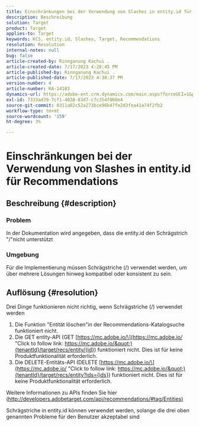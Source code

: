 ```yaml
---
title: Einschränkungen bei der Verwendung von Slashes in entity.id für Recommendations
description: Beschreibung
solution: Target
product: Target
applies-to: Target
keywords: KCS, entity.id, Slashes, Target, Recommendations
resolution: Resolution
internal-notes: null
bug: false
article-created-by: Rinnganung Kachui .
article-created-date: 7/17/2023 4:28:45 PM
article-published-by: Rinnganung Kachui .
article-published-date: 7/17/2023 4:38:37 PM
version-number: 4
article-number: KA-14103
dynamics-url: https://adobe-ent.crm.dynamics.com/main.aspx?forceUCI=1&pagetype=entityrecord&etn=knowledgearticle&id=42fde5fd-be24-ee11-9cbd-6045bd0065f9
exl-id: 7333ad39-7cf1-4038-83d7-c7c354f060e4
source-git-commit: 0311a02c52a273bce96b47fe2d3fea41a74f2fb2
workflow-type: tm+mt
source-wordcount: '159'
ht-degree: 3%

---
```


# Einschränkungen bei der Verwendung von Slashes in entity.id für Recommendations

## Beschreibung {#description}




### Problem



In der Dokumentation wird angegeben, dass die entity.id den Schrägstrich &quot;/&quot;nicht unterstützt



### Umgebung



Für die Implementierung müssen Schrägstriche (/) verwendet werden, um über mehrere Lösungen hinweg kompatibel oder konsistent zu sein.


## Auflösung {#resolution}


Drei Dinge funktionieren nicht richtig, wenn Schrägstriche (/) verwendet werden

1. Die Funktion &quot;Entität löschen&quot;in der Recommendations-Katalogsuche funktioniert nicht.
2. Die GET entity-API (GET [https://mc.adobe.io/\](https://mc.adobe.io/ &quot;Click to follow link: https://mc.adobe.io/&quot;){tenantId}/target/recs/entity/{id}) funktioniert nicht. Dies ist für keine Produktfunktionalität erforderlich.
3. Die DELETE-Entitäts-API (DELETE [https://mc.adobe.io/\](https://mc.adobe.io/ &quot;Click to follow link: https://mc.adobe.io/&quot;){tenantId}/target/recs/entity?ids={ids}) funktioniert nicht. Dies ist für keine Produktfunktionalität erforderlich.


Weitere Informationen zu APIs finden Sie hier ([http://developers.adobetarget.com/api/recommendations/#tag/Entities)](http://developers.adobetarget.com/api/recommendations/#tag/Entities%29 "Klicken Sie auf den folgenden Link: http://developers.adobetarget.com/api/recommendations/#tag/Entities)")

Schrägstriche in entity.id können verwendet werden, solange die drei oben genannten Probleme für den Benutzer akzeptabel sind
